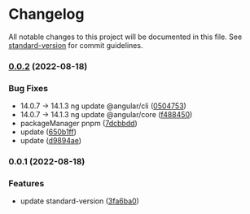 # Changelog

All notable changes to this project will be documented in this file. See [standard-version](https://github.com/conventional-changelog/standard-version) for commit guidelines.

### [0.0.2](https://github.com/chalermporn/vite-ng-windicss/compare/v0.0.1...v0.0.2) (2022-08-18)


### Bug Fixes

* 14.0.7 -> 14.1.3  ng update @angular/cli ([0504753](https://github.com/chalermporn/vite-ng-windicss/commit/0504753fe9b07585112b44f0e6b908f707924e23))
* 14.0.7 -> 14.1.3 ng update @angular/core ([f488450](https://github.com/chalermporn/vite-ng-windicss/commit/f488450402af1ec56278aadbb1a300c5b7e9104e))
* packageManager pnpm ([7dcbbdd](https://github.com/chalermporn/vite-ng-windicss/commit/7dcbbddb214947437d4843446ae748644cdc6143))
* update ([650b1ff](https://github.com/chalermporn/vite-ng-windicss/commit/650b1ffa4206d89d3ed3d380b5ce610a368355cf))
* update ([d9894ae](https://github.com/chalermporn/vite-ng-windicss/commit/d9894ae18a840c1a22771aff3e042f859cbf4800))

### 0.0.1 (2022-08-18)


### Features

* update standard-version ([3fa6ba0](https://github.com/chalermporn/vite-ng-windicss/commit/3fa6ba08a4f934bb0d21d2378d148cc402fba181))
